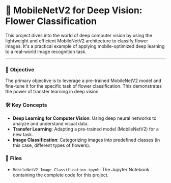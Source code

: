# 🌸 MobileNetV2 for Deep Vision: Flower Classification

This project dives into the world of deep computer vision by using the lightweight and efficient MobileNetV2 architecture to classify flower images. It's a practical example of applying mobile-optimized deep learning to a real-world image recognition task.

---

### 🎯 **Objective**

The primary objective is to leverage a pre-trained MobileNetV2 model and fine-tune it for the specific task of flower classification. This demonstrates the power of transfer learning in deep vision.

### 🛠️ **Key Concepts**

- **Deep Learning for Computer Vision**: Using deep neural networks to analyze and understand visual data.
- **Transfer Learning**: Adapting a pre-trained model (MobileNetV2) for a new task.
- **Image Classification**: Categorizing images into predefined classes (in this case, different types of flowers).

### 📂 **Files**

- `MobileNetV2_Image_Classification.ipynb`: The Jupyter Notebook containing the complete code for this project.
